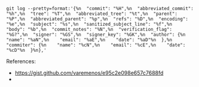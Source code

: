 ```git log --pretty=format:'{%n  "commit": "%H",%n  "abbreviated_commit": "%h",%n  "tree": "%T",%n  "abbreviated_tree": "%t",%n  "parent": "%P",%n  "abbreviated_parent": "%p",%n  "refs": "%D",%n  "encoding": "%e",%n  "subject": "%s",%n  "sanitized_subject_line": "%f",%n  "body": "%b",%n  "commit_notes": "%N",%n  "verification_flag": "%G?",%n  "signer": "%GS",%n  "signer_key": "%GK",%n  "author": {%n    "name": "%aN",%n    "email": "%aE",%n    "date": "%aD"%n  },%n  "commiter": {%n    "name": "%cN",%n    "email": "%cE",%n    "date": "%cD"%n  }%n},'```

References: 
* https://gist.github.com/varemenos/e95c2e098e657c7688fd
* 
